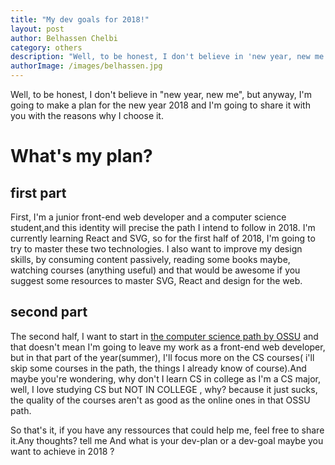 ```yaml
---
title: "My dev goals for 2018!" 
layout: post
author: Belhassen Chelbi
category: others
description: "Well, to be honest, I don't believe in 'new year, new me', but anyway, I'm going to make a plan for the new year 2018 and I'm going to share it with you with the reasons why I choose it."
authorImage: /images/belhassen.jpg
---
```



Well, to be honest, I don't believe in "new year, new me", but anyway, I'm going to make a plan for the new year 2018 and I'm going to share it with you with the reasons why I choose it.

# What's my plan?

## first part
First, I'm a junior front-end web developer and a computer science student,and this identity will precise the path I intend to follow in 2018.
I'm currently learning React and SVG, so for the first half of 2018, I'm going to try to master these two technologies. I also want to improve my design skills, by consuming content passively, reading some books maybe, watching courses (anything useful) and that would be awesome if you suggest some resources to master SVG, React and design for the web.

## second part

The second half, I want to start in [the computer science path by OSSU](https://github.com/ossu/computer-science) and that doesn't mean I'm going to leave my work as a front-end web developer, but in that part of the year(summer),  I'll focus more on the CS courses( i'll skip some courses in the path, the things I already know of course).And maybe you're wondering, why don't I learn CS in college as I'm a CS major, well, I love studying CS but NOT IN COLLEGE , why? because it just sucks, the quality of the courses aren't as good as the online ones in that OSSU path.

So that's it, if you have any ressources that could help me, feel free to share it.Any thoughts? tell me
And what is your dev-plan or a dev-goal maybe you want to achieve in 2018 ?